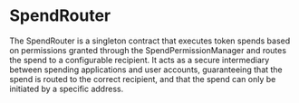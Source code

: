 # SpendRouter

The SpendRouter is a singleton contract that executes token spends based on permissions granted through the SpendPermissionManager and routes the spend to a configurable recipient. It acts as a secure intermediary between spending applications and user accounts, guaranteeing that the spend is routed to the correct recipient, and that the spend can only be initiated by a specific address.
